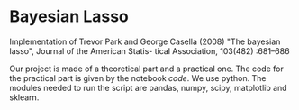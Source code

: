 # Bayesian Lasso

Implementation of Trevor Park and George Casella (2008) "The bayesian lasso", Journal of the American Statis- tical Association, 103(482) :681–686

Our project is made of a theoretical part and a practical one. The code for the practical part is given by the notebook $code$. We use python. The modules needed to run the script are pandas, numpy, scipy, matplotlib and sklearn.
